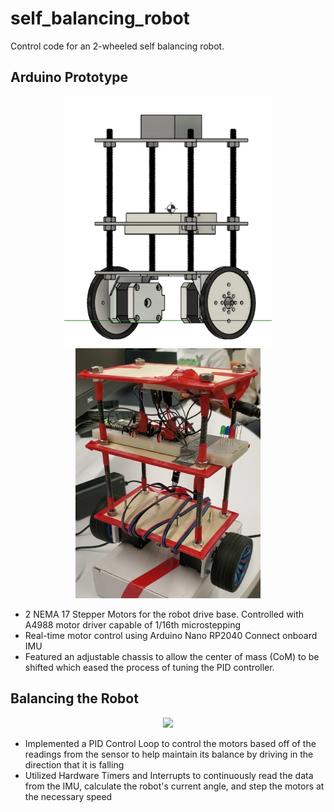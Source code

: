 # self_balancing_robot
Control code for an 2-wheeled self balancing robot.

## Arduino Prototype
<p align="center">
<img src="img\sbr_cad.png" height="400" /> <img src="img\sbr_cropped.png" height="400" />
</p>

* 2 NEMA 17 Stepper Motors for the robot drive base. Controlled with A4988 motor driver capable of 1/16th microstepping
* Real-time motor control using Arduino Nano RP2040 Connect onboard IMU
* Featured an adjustable chassis to allow the center of mass (CoM) to be shifted which eased the process of tuning the PID controller. 

## Balancing the Robot
<p align="center">
<img src = "img\sbr_video.gif" height="400" />
</p>

* Implemented a PID Control Loop to control the motors based off of the readings from the sensor to help maintain its balance by driving in the direction that it is falling
* Utilized Hardware Timers and Interrupts to continuously read the data from the IMU, calculate the robot's current angle, and step the motors at the necessary speed
